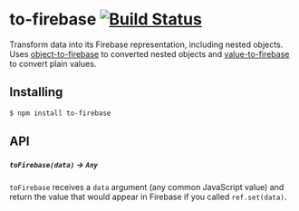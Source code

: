 # to-firebase [![Build Status](https://travis-ci.org/bendrucker/to-firebase.svg?branch=master)](https://travis-ci.org/bendrucker/to-firebase)
Transform data into its Firebase representation, including nested objects. Uses [object-to-firebase](https://github.com/bendrucker/object-to-firebase) to converted nested objects and [value-to-firebase](https://github.com/bendrucker/value-to-firebase) to convert plain values.

## Installing

```sh
$ npm install to-firebase
```

## API

##### `toFirebase(data)` -> `Any`

`toFirebase` receives a `data` argument (any common JavaScript value) and return the value that would appear in Firebase if you called `ref.set(data)`.
